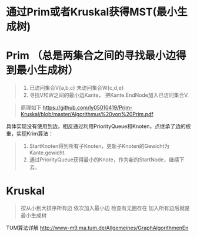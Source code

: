 # 通过Prim或者Kruskal获得MST(最小生成树)

# Prim （总是两集合之间的寻找最小边得到最小生成树）
> 1. 已访问集合V{a,b,c} 未访问集合W{c,d,e}
> 2. 寻找V和W之间的最小边Kante， 把Kante.EndNode加入已访问集合V. 

> 原理如下
> https://github.com/ly05010419/Prim-Kruskal/blob/master/Algorithmus%20von%20Prim.pdf


具体实现没有使用到边，相反通过利用PriorityQueue和Knoten，点继承了边的权重，实现Krim算法：
> 1. StartKnoten得到所有子Knoten，更新子Knoten的Gewicht为Kante.gewicht.
> 2. 通过PriorityQueue获得最小的Knote，作为新的StartNode，继续下去。

# Kruskal
> 按从小到大排序所有边
> 依次加入最小边
> 检查有无圈存在
> 加入所有边后就是最小生成树

TUM算法详解
http://www-m9.ma.tum.de/Allgemeines/GraphAlgorithmenEn
